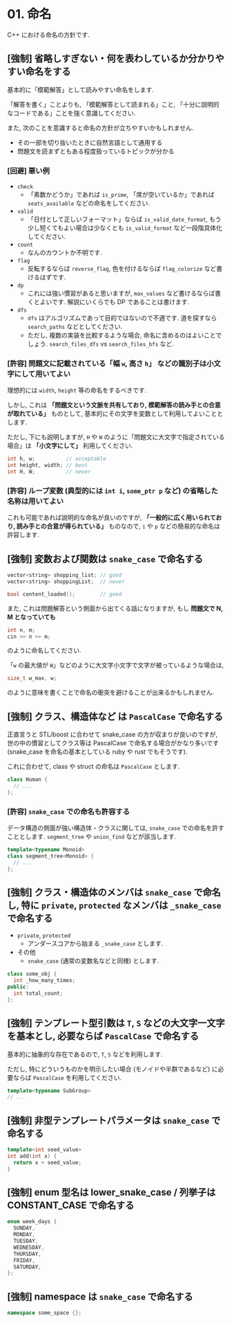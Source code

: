 # 01. 命名

C++ における命名の方針です.

## [強制] 省略しすぎない・何を表わしているか分かりやすい命名をする

基本的に「模範解答」として読みやすい命名をします.

「解答を書く」ことよりも, 「模範解答として読まれる」こと, 「十分に説明的なコードである」ことを強く意識してください.

また, 次のことを意識すると命名の方針が立ちやすいかもしれません.

- その一部を切り抜いたときに自然言語として通用する
- 問題文を読まずともある程度扱っているトピックが分かる

### [回避] 悪い例

- `check`
  - 「素数かどうか」であれば `is_prime`, 「席が空いているか」であれば `seats_available` などの命名をしてください.
- `valid`
  - 「日付として正しいフォーマット」ならば `is_valid_date_format`, もう少し短くてもよい場合は少なくとも `is_valid_format` など一段階具体化してください.
- `count`
  - なんのカウントか不明です.
- `flag`
  - 反転するならば `reverse_flag`, 色を付けるならば `flag_colorize` など書けるはずです.
- `dp`
  - これには強い慣習があると思いますが, `max_values` など書けるならば書くとよいです. 解説にいくらでも DP であることは書けます.
- `dfs`
  - `dfs` はアルゴリズムであって目的ではないので不適です. 道を探すなら `search_paths` などとしてください.
  - ただし, 複数の実装を比較するような場合, 命名に含めるのはよいことでしょう. `search_files_dfs` vs `search_files_bfs` など.

### [許容] 問題文に記載されている「幅 `w`, 高さ `h`」 などの識別子は小文字にして用いてよい

理想的には `width`, `height` 等の命名をするべきです.

しかし, これは **「問題文という文脈を共有しており, 模範解答の読み手との合意が取れている」** ものとして, 基本的にその文字を変数として利用してよいこととします.

ただし, 下にも説明しますが, `H` や `W` のように「問題文に大文字で指定されている場合」は **「小文字にして」** 利用してください.

```c++
int h, w;          // acceptable
int height, width; // best
int H, W;          // never
```

### [許容] ループ変数 (典型的には `int i`, `some_ptr p` など) の省略した名称は用いてよい

これも可能であれば説明的な命名が良いのですが, **「一般的に広く用いられており, 読み手との合意が得られている」** ものなので, `i` や `p` などの簡易的な命名は許容します.

## [強制] 変数および関数は `snake_case` で命名する

```c++
vector<string> shopping_list; // good
vector<string> shoppingList;  // never

bool content_loaded();        // good
```

また, これは問題解答という側面から出てくる話になりますが, もし **問題文で N, M となっていても**

```c++
int n, m;
cin >> n >> m;
```

のように命名してください.

「`w` の最大値が `W`」などのように大文字小文字で文字が被っているような場合は,

```c++
size_t w_max, w;
```

のように意味を書くことで命名の衝突を避けることが出来るかもしれません.

## [強制] クラス、構造体など は `PascalCase` で命名する

正直言うと STL/boost に合わせて snake_case の方が収まりが良いのですが, 世の中の慣習としてクラス等は PascalCase で命名する場合がかなり多いです (snake_case を命名の基本としている ruby や rust でもそうです).

これに合わせて, class や struct の命名は `PascalCase` とします.

```c++
class Human {
  // ...
};
```

### [許容] `snake_case` での命名も許容する

データ構造の側面が強い構造体・クラスに関しては, `snake_case` での命名を許すこととします. `segment_tree` や `union_find` などが該当します.

```c++
template<typename Monoid>
class segment_tree<Monoid> {
  // ...
};
```

## [強制] クラス・構造体のメンバは `snake_case` で命名し, 特に `private`, `protected` なメンバは `_snake_case` で命名する

- `private`, `protected`
  - アンダースコアから始まる `_snake_case` とします.
- その他
  - `snake_case` (通常の変数名などと同様) とします.

```c++
class some_obj {
  int _how_many_times;
public:
  int total_count;
};
```

## [強制] テンプレート型引数は `T`, `S` などの大文字一文字を基本とし, 必要ならば `PascalCase` で命名する

基本的に抽象的な存在であるので, `T`, `S` などを利用します.

ただし, 特にどういうものかを明示したい場合 (モノイドや半群であるなど) に必要ならば `PascalCase` を利用してください.

```c++
template<typename SubGroup>
// ...
```

## [強制] 非型テンプレートパラメータは `snake_case` で命名する

```c++
template<int seed_value>
int add(int x) {
  return x + seed_value;
}
```

## [強制] enum 型名は lower_snake_case / 列挙子は CONSTANT_CASE で命名する

```c++
enum week_days {
  SUNDAY,
  MONDAY,
  TUESDAY,
  WEDNESDAY,
  THURSDAY,
  FRIDAY,
  SATURDAY,
};
```

## [強制] namespace は `snake_case` で命名する

```c++
namespace some_space {};
```
